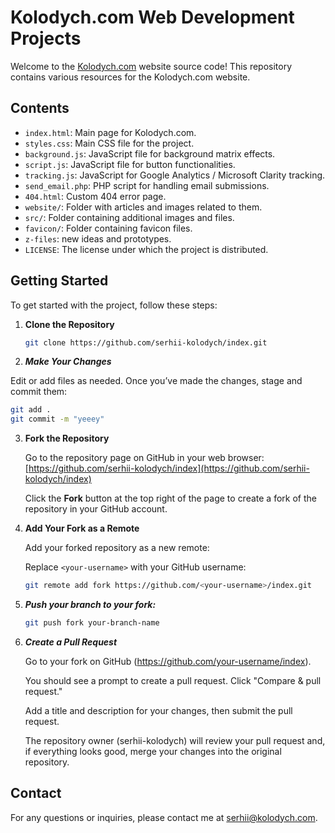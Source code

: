 # Kolodych.com Web Development Projects

Welcome to the <a href="https://kolodych.com" target="_blank">Kolodych.com</a> website source code! This repository contains various resources for the Kolodych.com website.

## Contents


- `index.html`: Main page for Kolodych.com.
- `styles.css`: Main CSS file for the project.
- `background.js`: JavaScript file for background matrix effects.
- `script.js`: JavaScript file for button functionalities.
- `tracking.js`: JavaScript for Google Analytics / Microsoft Clarity tracking.
- `send_email.php`: PHP script for handling email submissions.
- `404.html`: Custom 404 error page.
- `website/`: Folder with articles and images related to them.
- `src/`: Folder containing additional images and files.
- `favicon/`: Folder containing favicon files.
- `z-files`: new ideas and prototypes.
- `LICENSE`: The license under which the project is distributed.


## Getting Started

To get started with the project, follow these steps:

1. **Clone the Repository**

   ```bash
   git clone https://github.com/serhii-kolodych/index.git
   ```

2. ***Make Your Changes***

Edit or add files as needed. Once you’ve made the changes, stage and commit them:

   ```bash
   git add .
   git commit -m "yeeey"
```

3. **Fork the Repository**

   Go to the repository page on GitHub in your web browser: [https://github.com/serhii-kolodych/index](https://github.com/serhii-kolodych/index)

   Click the **Fork** button at the top right of the page to create a fork of the repository in your GitHub account.

4. **Add Your Fork as a Remote**

   Add your forked repository as a new remote:

   Replace `<your-username>` with your GitHub username:

   ```bash
   git remote add fork https://github.com/<your-username>/index.git
   ```

5. ***Push your branch to your fork:***

   ```bash
   git push fork your-branch-name
   ```

6. ***Create a Pull Request***
   
   Go to your fork on GitHub (https://github.com/your-username/index).
   
   You should see a prompt to create a pull request. Click "Compare & pull request."

   Add a title and description for your changes, then submit the pull request.

   The repository owner (serhii-kolodych) will review your pull request and, if everything looks good, merge your changes into the original repository.
   
## Contact

For any questions or inquiries, please contact me at serhii@kolodych.com.
